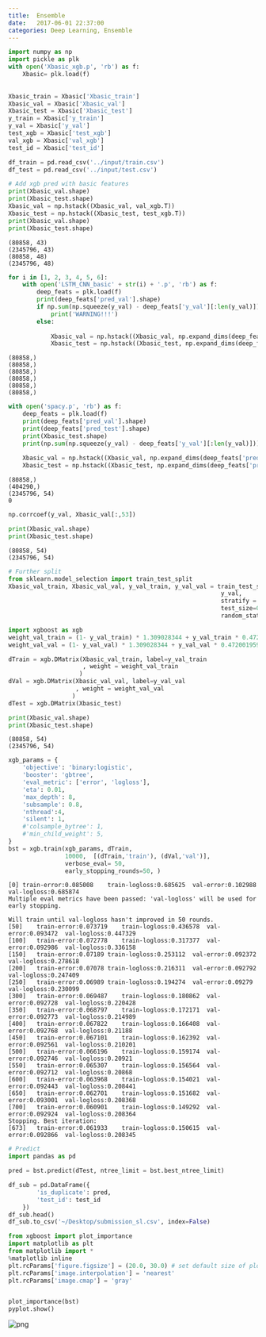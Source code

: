 ```yaml
---
title:  Ensemble
date:   2017-06-01 22:37:00
categories: Deep Learning, Ensemble
---
```


```python
import numpy as np
import pickle as plk
with open('Xbasic_xgb.p', 'rb') as f:
    Xbasic= plk.load(f)
    
    
Xbasic_train = Xbasic['Xbasic_train'] 
Xbasic_val = Xbasic['Xbasic_val']
Xbasic_test = Xbasic['Xbasic_test']
y_train = Xbasic['y_train']
y_val = Xbasic['y_val']
test_xgb = Xbasic['test_xgb']
val_xgb = Xbasic['val_xgb']
test_id = Xbasic['test_id']
```


```python
df_train = pd.read_csv('../input/train.csv')
df_test = pd.read_csv('../input/test.csv')
```


```python
# Add xgb pred with basic features
print(Xbasic_val.shape)
print(Xbasic_test.shape)
Xbasic_val = np.hstack((Xbasic_val, val_xgb.T))
Xbasic_test = np.hstack((Xbasic_test, test_xgb.T))
print(Xbasic_val.shape)
print(Xbasic_test.shape)
```

    (80858, 43)
    (2345796, 43)
    (80858, 48)
    (2345796, 48)



```python
for i in [1, 2, 3, 4, 5, 6]:
    with open('LSTM_CNN_basic' + str(i) + '.p', 'rb') as f:
        deep_feats = plk.load(f)
        print(deep_feats['pred_val'].shape)
        if np.sum(np.squeeze(y_val) - deep_feats['y_val'][:len(y_val)]) != 0:
            print('WARNING!!!')
        else:
            
            Xbasic_val = np.hstack((Xbasic_val, np.expand_dims(deep_feats['pred_val'], axis = 1)))
            Xbasic_test = np.hstack((Xbasic_test, np.expand_dims(deep_feats['pred_test'], axis = 1)))
```

    (80858,)
    (80858,)
    (80858,)
    (80858,)
    (80858,)
    (80858,)



```python
with open('spacy.p', 'rb') as f:
    deep_feats = plk.load(f)
    print(deep_feats['pred_val'].shape)
    print(deep_feats['pred_test'].shape)
    print(Xbasic_test.shape)
    print(np.sum(np.squeeze(y_val) - deep_feats['y_val'][:len(y_val)]))
      
    Xbasic_val = np.hstack((Xbasic_val, np.expand_dims(deep_feats['pred_val'], axis = 1)))
    Xbasic_test = np.hstack((Xbasic_test, np.expand_dims(deep_feats['pred_test'], axis = 1)))
```

    (80858,)
    (404290,)
    (2345796, 54)
    0



    


```python
np.corrcoef(y_val, Xbasic_val[:,53])
```


```python
print(Xbasic_val.shape)
print(Xbasic_test.shape)
```

    (80858, 54)
    (2345796, 54)



```python
# Further split
from sklearn.model_selection import train_test_split
Xbasic_val_train, Xbasic_val_val, y_val_train, y_val_val = train_test_split(Xbasic_val, 
                                                            y_val,
                                                            stratify = y_val,
                                                            test_size=0.4, 
                                                            random_state=1992)
```


```python
import xgboost as xgb
weight_val_train = (1- y_val_train) * 1.309028344 + y_val_train * 0.472001959
weight_val_val = (1- y_val_val) * 1.309028344 + y_val_val * 0.472001959

dTrain = xgb.DMatrix(Xbasic_val_train, label=y_val_train
                     , weight = weight_val_train
                    )
dVal = xgb.DMatrix(Xbasic_val_val, label=y_val_val
                   , weight = weight_val_val
                  )
dTest = xgb.DMatrix(Xbasic_test)
```


```python
print(Xbasic_val.shape)
print(Xbasic_test.shape)
```

    (80858, 54)
    (2345796, 54)



```python
xgb_params = {
    'objective': 'binary:logistic',
    'booster': 'gbtree',
    'eval_metric': ['error', 'logloss'],
    'eta': 0.01, 
    'max_depth': 8,
    'subsample': 0.8,
    'nthread':4,
    'silent': 1,
    #'colsample_bytree': 1,
    #'min_child_weight': 5,
}
bst = xgb.train(xgb_params, dTrain, 
                10000,  [(dTrain,'train'), (dVal,'val')], 
                verbose_eval= 50, 
                early_stopping_rounds=50, )
```

    [0]	train-error:0.085008	train-logloss:0.685625	val-error:0.102988	val-logloss:0.685874
    Multiple eval metrics have been passed: 'val-logloss' will be used for early stopping.
    
    Will train until val-logloss hasn't improved in 50 rounds.
    [50]	train-error:0.073719	train-logloss:0.436578	val-error:0.093472	val-logloss:0.447329
    [100]	train-error:0.072778	train-logloss:0.317377	val-error:0.092986	val-logloss:0.336158
    [150]	train-error:0.07189	train-logloss:0.253112	val-error:0.092372	val-logloss:0.278618
    [200]	train-error:0.07078	train-logloss:0.216311	val-error:0.092792	val-logloss:0.247409
    [250]	train-error:0.06989	train-logloss:0.194274	val-error:0.09279	val-logloss:0.230099
    [300]	train-error:0.069487	train-logloss:0.180862	val-error:0.092728	val-logloss:0.220428
    [350]	train-error:0.068797	train-logloss:0.172171	val-error:0.092773	val-logloss:0.214989
    [400]	train-error:0.067822	train-logloss:0.166408	val-error:0.092768	val-logloss:0.21188
    [450]	train-error:0.067101	train-logloss:0.162392	val-error:0.092561	val-logloss:0.210201
    [500]	train-error:0.066196	train-logloss:0.159174	val-error:0.092746	val-logloss:0.20921
    [550]	train-error:0.065307	train-logloss:0.156564	val-error:0.092712	val-logloss:0.20868
    [600]	train-error:0.063968	train-logloss:0.154021	val-error:0.092443	val-logloss:0.208441
    [650]	train-error:0.062701	train-logloss:0.151682	val-error:0.093001	val-logloss:0.208368
    [700]	train-error:0.060901	train-logloss:0.149292	val-error:0.092924	val-logloss:0.208364
    Stopping. Best iteration:
    [673]	train-error:0.061933	train-logloss:0.150615	val-error:0.092866	val-logloss:0.208345
    



```python
# Predict
import pandas as pd

pred = bst.predict(dTest, ntree_limit = bst.best_ntree_limit)
```


```python
df_sub = pd.DataFrame({
        'is_duplicate': pred,
        'test_id': test_id 
    })
df_sub.head()
df_sub.to_csv('~/Desktop/submission_sl.csv', index=False)
```


```python
from xgboost import plot_importance
import matplotlib as plt
from matplotlib import *
%matplotlib inline
plt.rcParams['figure.figsize'] = (20.0, 30.0) # set default size of plots
plt.rcParams['image.interpolation'] = 'nearest'
plt.rcParams['image.cmap'] = 'gray'


plot_importance(bst)
pyplot.show()
```



![png](https://mengxinji.github.io/Quora/SL_files/SL_13_0.png)




```python

```
